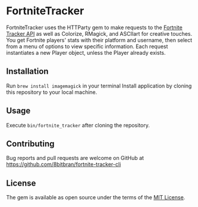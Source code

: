 # FortniteTracker

FortniteTracker uses the HTTParty gem to make requests to the [Fortnite Tracker API](https://fortnitetracker.com/site-api) as well as Colorize, RMagick, and ASCIIart for creative touches. You get Fortnite players' stats with their platform and username, then select from a menu of options to view specific information. Each request instantiates a new Player object, unless the Player already exists. 

## Installation

Run ```brew install imagemagick``` in your terminal
Install application by cloning this repository to your local machine.

## Usage

Execute `bin/fortnite_tracker` after cloning the repository.

## Contributing 

Bug reports and pull requests are welcome on GitHub at https://github.com/8bitbran/fortnite-tracker-cli

## License

The gem is available as open source under the terms of the [MIT License](http://opensource.org/licenses/MIT).

